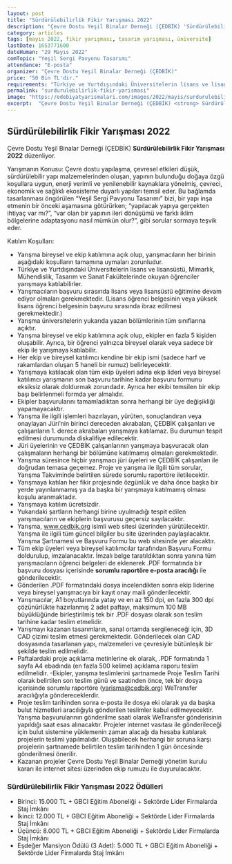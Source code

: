 ```yaml
---
layout: post
title: "Sürdürülebilirlik Fikir Yarışması 2022"
description: "Çevre Dostu Yeşil Binalar Derneği (ÇEDBİK) 'Sürdürülebilirlik Fikir Yarışması 2022' düzenliyor."
category: articles
tags: [mayıs 2022, fikir yarışması, tasarım yarışması, üniversite]
lastDate: 1653771600
dateHuman: "29 Mayıs 2022"
comTopic: "Yeşil Sergi Pavyonu Tasarımı"
attendance: "E-posta"
organizer: "Çevre Dostu Yeşil Binalar Derneği (ÇEDBİK)"
price: "50 Bin TL'dir."
requirements: "Türkiye ve Yurtdışındaki Üniversitelerin lisans ve lisansüstü, Mimarlık, Mühendislik, Tasarım ve Sanat Fakültelerinde okuyan öğrenciler katılabilir."
permalink: "surdurulebilirlik-fikir-yarismasi"
image: "https://edebiyatyarismalari.com/images/2022/mayis/surdurulebilirlik-fikir-yarismasi.jpg"
excerpt:  "Çevre Dostu Yeşil Binalar Derneği (ÇEDBİK) <strong> Sürdürülebilirlik Fikir Yarışması 2022 </strong> düzenliyor."
---
```


## Sürdürülebilirlik Fikir Yarışması 2022
Çevre Dostu Yeşil Binalar Derneği (ÇEDBİK) **Sürdürülebilirlik Fikir Yarışması 2022** düzenliyor.


Yarışmanın Konusu:
Çevre dostu yapılaşma, çevresel etkileri düşük, sürdürülebilir yapı malzemelerinden oluşan, yapının bulunduğu doğaya özgü koşullara uygun, enerji verimli ve yenilenebilir kaynaklara yönelmiş, çevreci, ekonomik ve sağlıklı ekosisteme duyarlı yapıları temsil eder.  Bu bağlamda tasarlanması öngörülen “Yeşil Sergi Pavyonu Tasarımı” bizi, bir yapı inşa etmenin bir önceki aşamasına götürürken; “yapılacak yapıya gerçekten ihtiyaç var mı?”, “var olan bir yapının ileri dönüşümü ve farklı iklim bölgelerine adaptasyonu nasıl mümkün olur?”, gibi sorular sormaya teşvik eder. 


Katılım Koşulları:
- Yarışma bireysel ve ekip katılımına açık olup, yarışmacıların her birinin aşağıdaki koşulların tamamına uymaları zorunludur.
- Türkiye ve Yurtdışındaki Üniversitelerin lisans ve lisansüstü, Mimarlık, Mühendislik, Tasarım ve Sanat Fakültelerinde okuyan öğrenciler yarışmaya katılabilirler.
- Yarışmacıların başvuru sırasında lisans veya lisansüstü eğitimine devam ediyor olmaları gerekmektedir. (Lisans öğrenci belgesinin veya yüksek lisans öğrenci belgesinin başvuru sırasında ibraz edilmesi gerekmektedir.)
- Yarışma üniversitelerin yukarıda yazan bölümlerinin tüm sınıflarına açıktır.
- Yarışma bireysel ve ekip katılımına açık olup, ekipler en fazla 5 kişiden oluşabilir. Ayrıca, bir öğrenci yalnızca bireysel olarak veya sadece bir ekip ile yarışmaya katılabilir.
- Her ekip ve bireysel katılımcı kendine bir ekip ismi (sadece harf ve rakamlardan oluşan 5 haneli bir rumuz) belirleyecektir.
- Yarışmaya katılacak olan tüm ekip üyeleri adına ekip lideri veya bireysel katılımcı yarışmanın son başvuru tarihine kadar başvuru formunu eksiksiz olarak doldurmak zorundadır. Ayrıca her ekibi temsilen bir ekip başı belirlenmeli formda yer almalıdır.
- Ekipler başvurularını tamamladıktan sonra herhangi bir üye değişikliği yapamayacaktır.
- Yarışma ile ilgili işlemleri hazırlayan, yürüten, sonuçlandıran veya onaylayan Jüri’nin birinci dereceden akrabaları, ÇEDBİK çalışanları ve çalışanların 1. derece akrabaları yarışmaya katılamaz. Bu durumun tespit edilmesi durumunda diskalifiye edilecektir.
- Jüri üyelerinin ve ÇEDBİK çalışanlarının yarışmaya başvuracak olan çalışmaların herhangi bir bölümüne katılmamış olmaları gerekmektedir.
- Yarışma süresince hiçbir yarışmacı jüri üyeleri ve ÇEDBİK çalışanları ile doğrudan temasa geçemez. Proje ve yarışma ile ilgili tüm sorular, Yarışma Takviminde belirtilen sürede sorumlu raportöre iletilecektir.
- Yarışmaya katılan her fikir projesinde özgünlük ve daha önce başka bir yerde yayınlanmamış ya da başka bir yarışmaya katılmamış olması koşulu aranmaktadır.
- Yarışmaya katılım ücretsizdir.
- Yukarıdaki şartların herhangi birine uyulmadığı tespit edilen yarışmacıların ve ekiplerin başvurusu geçersiz sayılacaktır.
- Yarışma, www.cedbik.org isimli web sitesi üzerinden yürütülecektir. Yarışma ile ilgili tüm güncel bilgiler bu site üzerinden paylaşılacaktır. Yarışma Şartnamesi ve Başvuru Formu bu web sitesinde yer alacaktır.
- Tüm ekip üyeleri veya bireysel katılımcılar tarafından Başvuru Formu doldurulup, imzalanacaktır. İmzalı belge taratıldıktan sonra yanına tüm yarışmacıların öğrenci belgeleri de eklenerek .PDF formatında bir başvuru dosyası içerisinde **sorumlu raportöre e-posta aracılığı** ile gönderilecektir.
- Gönderilen .PDF formatındaki dosya incelendikten sonra ekip liderine veya bireysel yarışmacıya bir kayıt onay maili gönderilecektir.
- Yarışmacılar, A1 boyutlarında yatay ve en az 150 dpi, en fazla 300 dpi çözünürlükte hazırlanmış 2 adet paftayı, maksimum 100 MB büyüklüğünde birleştirilmiş tek bir .PDF dosyası olarak son teslim tarihine kadar teslim etmelidir.
- Yarışmayı kazanan tasarımların, sanal ortamda sergileneceği için, 3D CAD çizimi teslim etmesi gerekmektedir. Gönderilecek olan CAD dosyasında tasarlanan yapı, malzemeleri ve çevresiyle bütünleşik bir şekilde teslim edilmelidir.
- Paftalardaki proje açıklama metinlerine ek olarak, .PDF formatında 1 sayfa A4 ebadında (en fazla 500 kelime) açıklama raporu teslim edilmelidir. 
-Ekipler, yarışma teslimlerini şartnamede Proje Teslim Tarihi olarak belirtilen son teslim günü ve saatinden önce, tek bir dosya içerisinde sorumlu raportöre (yarisma@cedbik.org) WeTransfer aracılığıyla göndereceklerdir. 
- Proje teslim tarihinden sonra e-posta ile dosya eki olarak ya da başka bulut hizmetleri aracılığıyla gönderilen teslimler kabul edilmeyecektir. Yarışma başvurularının gönderilme saati olarak WeTransfer gönderisinin yapıldığı saat esas alınacaktır. Projeler internet vasıtası ile gönderileceği için bulut sistemine yüklemenin zaman alacağı da hesaba katılarak projelerin teslimi yapılmalıdır. Oluşabilecek herhangi bir soruna karşı projelerin şartnamede belirtilen teslim tarihinden 1 gün öncesinde gönderilmesi önerilir.
- Kazanan projeler Çevre Dostu Yeşil Binalar Derneği yönetim kurulu kararı ile internet sitesi üzerinden ekip rumuzu ile duyurulacaktır. 


### Sürdürülebilirlik Fikir Yarışması 2022 Ödülleri
- Birinci: 15.000 TL + GBCI Eğitim Aboneliği + Sektörde Lider Firmalarda Staj İmkânı
- İkinci: 12.000 TL + GBCI Eğitim Aboneliği + Sektörde Lider Firmalarda Staj İmkânı
- Üçüncü: 8.000 TL + GBCI Eğitim Aboneliği + Sektörde Lider Firmalarda Staj İmkânı
- Eşdeğer Mansiyon Ödülü (3 Adet): 5.000 TL + GBCI Eğitim Aboneliği + Sektörde Lider Firmalarda Staj İmkânı
